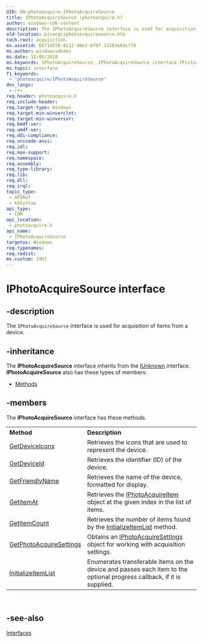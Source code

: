 ```yaml
---
UID: NN:photoacquire.IPhotoAcquireSource
title: IPhotoAcquireSource (photoacquire.h)
author: windows-sdk-content
description: The IPhotoAcquireSource interface is used for acquisition of items from a device.
old-location: picacq\iphotoacquiresource.htm
tech.root: acquisition
ms.assetid: 6671d550-8c12-40e3-bf6f-33203e69cff0
ms.author: windowssdkdev
ms.date: 12/05/2018
ms.keywords: IPhotoAcquireSource, IPhotoAcquireSource interface [Picture Acquisition], IPhotoAcquireSource interface [Picture Acquisition],described, IPhotoAcquireSourceInterface, photoacquire/IPhotoAcquireSource, picacq.iphotoacquiresource
ms.topic: interface
f1_keywords: 
 - "photoacquire/IPhotoAcquireSource"
dev_langs:
 - c++
req.header: photoacquire.h
req.include-header: 
req.target-type: Windows
req.target-min-winverclnt: 
req.target-min-winversvr: 
req.kmdf-ver: 
req.umdf-ver: 
req.ddi-compliance: 
req.unicode-ansi: 
req.idl: 
req.max-support: 
req.namespace: 
req.assembly: 
req.type-library: 
req.lib: 
req.dll: 
req.irql: 
topic_type:
 - APIRef
 - kbSyntax
api_type:
 - COM
api_location:
 - photoacquire.h
api_name:
 - IPhotoAcquireSource
targetos: Windows
req.typenames: 
req.redist: 
ms.custom: 19H1
---
```


# IPhotoAcquireSource interface


## -description



The <code>IPhotoAcquireSource</code> interface is used for acquisition of items from a device.




## -inheritance

The <b xmlns:loc="http://microsoft.com/wdcml/l10n">IPhotoAcquireSource</b> interface inherits from the <a href="https://docs.microsoft.com/windows/desktop/api/unknwn/nn-unknwn-iunknown">IUnknown</a> interface. <b>IPhotoAcquireSource</b> also has these types of members:
<ul>
<li><a href="https://docs.microsoft.com/">Methods</a></li>
</ul>

## -members

The <b>IPhotoAcquireSource</b> interface has these methods.
<table class="members" id="memberListMethods">
<tr>
<th align="left" width="37%">Method</th>
<th align="left" width="63%">Description</th>
</tr>
<tr data="declared;">
<td align="left" width="37%">
<a href="https://docs.microsoft.com/windows/desktop/api/photoacquire/nf-photoacquire-iphotoacquiresource-getdeviceicons">GetDeviceIcons</a>
</td>
<td align="left" width="63%">
Retrieves the icons that are used to represent the device.

</td>
</tr>
<tr data="declared;">
<td align="left" width="37%">
<a href="https://docs.microsoft.com/windows/desktop/api/photoacquire/nf-photoacquire-iphotoacquiresource-getdeviceid">GetDeviceId</a>
</td>
<td align="left" width="63%">
Retrieves the identifier (ID) of the device.

</td>
</tr>
<tr data="declared;">
<td align="left" width="37%">
<a href="https://docs.microsoft.com/windows/desktop/api/photoacquire/nf-photoacquire-iphotoacquiresource-getfriendlyname">GetFriendlyName</a>
</td>
<td align="left" width="63%">
Retrieves the name of the device, formatted for display.

</td>
</tr>
<tr data="declared;">
<td align="left" width="37%">
<a href="https://docs.microsoft.com/windows/desktop/api/photoacquire/nf-photoacquire-iphotoacquiresource-getitemat">GetItemAt</a>
</td>
<td align="left" width="63%">
Retrieves the <a href="https://docs.microsoft.com/windows/desktop/api/photoacquire/nn-photoacquire-iphotoacquireitem">IPhotoAcquireItem</a> object at the given index in the list of items.

</td>
</tr>
<tr data="declared;">
<td align="left" width="37%">
<a href="https://docs.microsoft.com/windows/desktop/api/photoacquire/nf-photoacquire-iphotoacquiresource-getitemcount">GetItemCount</a>
</td>
<td align="left" width="63%">
Retrieves the number of items found by the <a href="https://docs.microsoft.com/windows/desktop/api/photoacquire/nf-photoacquire-iphotoacquiresource-initializeitemlist">InitializeItemList</a> method.

</td>
</tr>
<tr data="declared;">
<td align="left" width="37%">
<a href="https://docs.microsoft.com/windows/desktop/api/photoacquire/nf-photoacquire-iphotoacquiresource-getphotoacquiresettings">GetPhotoAcquireSettings</a>
</td>
<td align="left" width="63%">
Obtains an <a href="https://docs.microsoft.com/windows/desktop/api/photoacquire/nn-photoacquire-iphotoacquiresettings">IPhotoAcquireSettings</a> object for working with acquisition settings.

</td>
</tr>
<tr data="declared;">
<td align="left" width="37%">
<a href="https://docs.microsoft.com/windows/desktop/api/photoacquire/nf-photoacquire-iphotoacquiresource-initializeitemlist">InitializeItemList</a>
</td>
<td align="left" width="63%">
Enumerates transferable items on the device and passes each item to the optional progress callback, if it is supplied.

</td>
</tr>
</table> 


## -see-also




<a href="https://docs.microsoft.com/previous-versions/windows/desktop/acquisition/interfaces">Interfaces</a>
 

 

